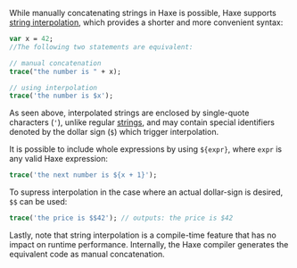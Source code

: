While manually concatenating strings in Haxe is possible, Haxe supports [string interpolation](https://haxe.org/manual/lf-string-interpolation.html), which provides a shorter and more convenient syntax: 

```haxe
var x = 42;
//The following two statements are equivalent:

// manual concatenation
trace("the number is " + x);

// using interpolation
trace('the number is $x');
```

As seen above, interpolated strings are enclosed by single-quote characters (`'`), unlike regular [strings](https://haxe.org/manual/std-String.html), and may contain special identifiers denoted by the dollar sign (`$`) which trigger interpolation. 

It is possible to include whole expressions by using `${expr}`, where `expr` is any valid Haxe expression:

```haxe
trace('the next number is ${x + 1}');
```

To supress interpolation in the case where an actual dollar-sign is desired, `$$` can be used:

```haxe
trace('the price is $$42'); // outputs: the price is $42
```

Lastly, note that string interpolation is a compile-time feature that has no impact on runtime performance. Internally, the Haxe compiler generates the equivalent code as manual concatenation.